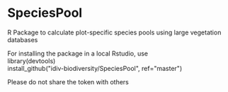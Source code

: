# SpeciesPool
R Package to calculate plot-specific species pools using large vegetation databases

For installing the package in a local Rstudio, use   
library(devtools)  
install_github("idiv-biodiversity/SpeciesPool", ref="master")  
  
Please do not share the token with others
